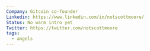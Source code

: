 ```yaml
---
Company: Gitcoin co-founder
Linkedin: https://www.linkedin.com/in/notscottmoore/
Status: No warm intro yet
Twitter: https://twitter.com/notscottmoore
tags:
  - angels
---
```

